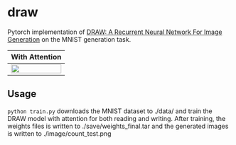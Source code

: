 # draw

Pytorch implementation of [DRAW: A Recurrent Neural Network For Image Generation](http://arxiv.org/pdf/1502.04623.pdf) on the MNIST generation task.

| With Attention   |
| -------------  |
| <img src="http://i.imgur.com/XfAkXPw.gif" width="100%">|


## Usage

`python train.py`  downloads the MNIST dataset to ./data/ and train the DRAW model with attention for both reading and writing. After training, the weights files is written to ./save/weights_final.tar and the generated images is written to ./image/count_test.png
